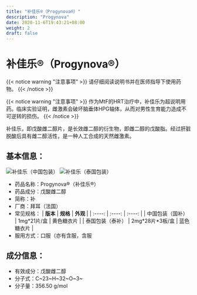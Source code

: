 ```yaml
---
title: "补佳乐®（Progynova®）"
description: "Progynova"
date: 2020-11-6T19:43:21+08:00
weight: 2
draft: false
---
```

# 补佳乐®（Progynova®）

{{< notice warning "注意事项" >}}
请仔细阅读说明书并在医师指导下使用药物。
{{< /notice >}}

{{< notice warning "注意事项" >}}
作为MtF的HRT治疗中，补佳乐为超说明用药。临床实验证明，雌激素会破坏脑垂体HPG轴体，从而对男性生育能力造成不可逆转的损伤。
{{< /notice >}}

补佳乐，即戊酸雌二醇片，是长效雌二醇的衍生物，即雌二醇的戊酸脂。经过肝脏脱酸后具有雌二醇活性，是一种人工合成的天然雌激素。

## 基本信息：
![补佳乐（中国包装）](/images/Progynova.jpg)
![补佳乐（泰国包装）](/images/Progynova-th.png)
- 药品名称：Progynova®（补佳乐®）
- 药品成分：戊酸雌二醇
- 简称：补
- 厂商：拜耳（法国）
- 常见规格：
| **版本** | **规格** |  **外观** |
| :----: | :----: | :----: |
| 中国包装（国补） | 1mg*21片/盒 | 黄色糖衣片  |
| 泰国包装（泰补） | 2mg\*28片\*3板/盒 |  蓝色糖衣片  |
- 服用方式：口服（亦有含服，含服

## 成分信息：
- 有效成分：戊酸雌二醇
- 分子式：C~23~H~32~O~3~
- 分子量：356.50 g/mol